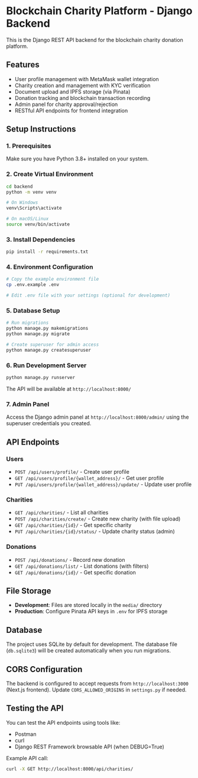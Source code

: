 # Blockchain Charity Platform - Django Backend

This is the Django REST API backend for the blockchain charity donation platform.

## Features

- User profile management with MetaMask wallet integration
- Charity creation and management with KYC verification
- Document upload and IPFS storage (via Pinata)
- Donation tracking and blockchain transaction recording
- Admin panel for charity approval/rejection
- RESTful API endpoints for frontend integration

## Setup Instructions

### 1. Prerequisites

Make sure you have Python 3.8+ installed on your system.

### 2. Create Virtual Environment

```bash
cd backend
python -m venv venv

# On Windows
venv\Scripts\activate

# On macOS/Linux
source venv/bin/activate
```

### 3. Install Dependencies

```bash
pip install -r requirements.txt
```

### 4. Environment Configuration

```bash
# Copy the example environment file
cp .env.example .env

# Edit .env file with your settings (optional for development)
```

### 5. Database Setup

```bash
# Run migrations
python manage.py makemigrations
python manage.py migrate

# Create superuser for admin access
python manage.py createsuperuser
```

### 6. Run Development Server

```bash
python manage.py runserver
```

The API will be available at `http://localhost:8000/`

### 7. Admin Panel

Access the Django admin panel at `http://localhost:8000/admin/` using the superuser credentials you created.

## API Endpoints

### Users
- `POST /api/users/profile/` - Create user profile
- `GET /api/users/profile/{wallet_address}/` - Get user profile
- `PUT /api/users/profile/{wallet_address}/update/` - Update user profile

### Charities
- `GET /api/charities/` - List all charities
- `POST /api/charities/create/` - Create new charity (with file upload)
- `GET /api/charities/{id}/` - Get specific charity
- `PUT /api/charities/{id}/status/` - Update charity status (admin)

### Donations
- `POST /api/donations/` - Record new donation
- `GET /api/donations/list/` - List donations (with filters)
- `GET /api/donations/{id}/` - Get specific donation

## File Storage

- **Development**: Files are stored locally in the `media/` directory
- **Production**: Configure Pinata API keys in `.env` for IPFS storage

## Database

The project uses SQLite by default for development. The database file (`db.sqlite3`) will be created automatically when you run migrations.

## CORS Configuration

The backend is configured to accept requests from `http://localhost:3000` (Next.js frontend). Update `CORS_ALLOWED_ORIGINS` in `settings.py` if needed.

## Testing the API

You can test the API endpoints using tools like:
- Postman
- curl
- Django REST Framework browsable API (when DEBUG=True)

Example API call:
```bash
curl -X GET http://localhost:8000/api/charities/
```